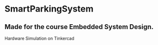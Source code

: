 # SmartParkingSystem
## Made for the course Embedded System Design.
Hardware Simulation on Tinkercad
